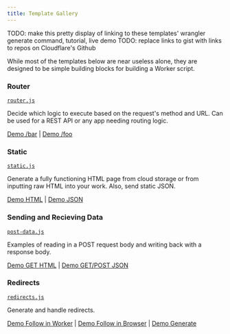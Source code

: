 ```yaml
---
title: Template Gallery
---
```


TODO: make this pretty display of linking to these templates' wrangler generate command, tutorial, live demo
TODO: replace links to gist with links to repos on Cloudflare's Github

While most of the templates below are near useless alone, they are designed to
be simple building blocks for building a Worker script.

### Router

[`router.js`](https://github.com/victoriabernard92/worker-template-router/blob/master/router.js)

Decide which logic to execute based on the request's method and URL. Can be
used for a REST API or any app needing routing logic.

[Demo /bar](http://workers-tooling.cf/router/bar) | [Demo /foo](http://workers-tooling.cf/router/foo)

### Static

[`static.js`](https://github.com/victoriabernard92/worker-template-static/blob/master/static.js)

Generate a fully functioning HTML page from cloud storage or from inputting
raw HTML into your work. Also, send static JSON.

[Demo HTML](http://workers-tooling.cf/static/html) |
[Demo JSON](http://workers-tooling.cf/static/json)

### Sending and Recieving Data

[`post-data.js`](https://github.com/victoriabernard92/worker-template-fetch/blob/master/post-data.js)

Examples of reading in a POST request body and writing back with a response body.

[Demo GET HTML](http://workers-tooling.cf/fetch/html) |
[Demo GET/POST JSON](http://workers-tooling.cf/fetch/json)

### Redirects

[`redirects.js`](https://github.com/victoriabernard92/worker-template-redirect/blob/master/redirect.js)

Generate and handle redirects.

[Demo Follow in Worker](https://workers-tooling.cf/redirect/follow) |
[Demo Follow in Browser](https://workers-tooling.cf/redirect/not-follow) |
[Demo Generate](https://workers-tooling.cf/redirect/generate)
